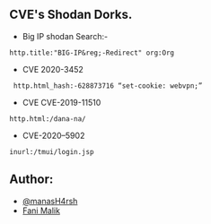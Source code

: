 ## CVE's Shodan Dorks.

-   Big IP shodan Search:-

`http.title:"BIG-IP&reg;-Redirect" org:Org`

-   CVE 2020-3452

` http.html_hash:-628873716 “set-cookie: webvpn;”`

-   CVE CVE-2019-11510

`http.html:/dana-na/`

-   CVE-2020–5902

`inurl:/tmui/login.jsp`

## Author:

-   [@manasH4rsh](https://twitter.com/manasH4rsh)
-   [Fani Malik](https://twitter.com/FaniMalikHack)

